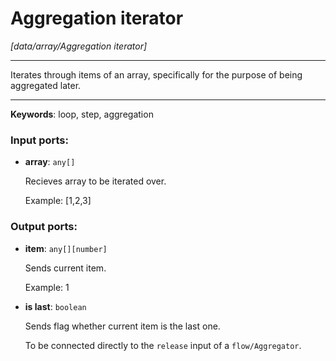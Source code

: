 # Aggregation iterator

_[data/array/Aggregation iterator]_

---

Iterates through items of an array, specifically for the purpose of being aggregated later.  

---

__Keywords__: loop, step, aggregation

### Input ports:

* __array__: ` any[] `

    Recieves array to be iterated over.
    
    Example:
    [1,2,3]

### Output ports:

* __item__: ` any[][number] `

    Sends current item.
    
    Example:
    1


* __is last__: ` boolean `

    Sends flag whether current item is the last one.
    
    To be connected directly to the `release` input of a `flow/Aggregator`.

